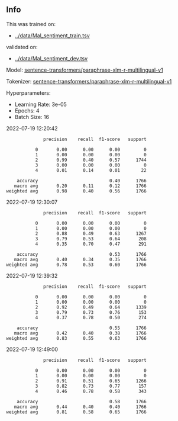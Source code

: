 ## Info
This was trained on:
- [../data/Mal_sentiment_train.tsv](https://github.com/flippe3/fire_2022/tree/master/task_a/data/../data/Mal_sentiment_train.tsv)

validated on:
 - [../data/Mal_sentiment_dev.tsv](https://github.com/flippe3/fire_2022/tree/master/task_a/data/../data/Mal_sentiment_dev.tsv)

Model: [sentence-transformers/paraphrase-xlm-r-multilingual-v1](https://huggingface.co/sentence-transformers/paraphrase-xlm-r-multilingual-v1)

 Tokenizer: [sentence-transformers/paraphrase-xlm-r-multilingual-v1](https://huggingface.co/sentence-transformers/paraphrase-xlm-r-multilingual-v1)

Hyperparameters:
- Learning Rate: 3e-05
- Epochs: 4
- Batch Size: 16

 2022-07-19 12:20:42 
```
              precision    recall  f1-score   support

           0       0.00      0.00      0.00         0
           1       0.00      0.00      0.00         0
           2       0.99      0.40      0.57      1744
           3       0.00      0.00      0.00         0
           4       0.01      0.14      0.01        22

    accuracy                           0.40      1766
   macro avg       0.20      0.11      0.12      1766
weighted avg       0.98      0.40      0.56      1766
```

 2022-07-19 12:30:07 
```
              precision    recall  f1-score   support

           0       0.00      0.00      0.00         0
           1       0.00      0.00      0.00         0
           2       0.88      0.49      0.63      1267
           3       0.79      0.53      0.64       208
           4       0.35      0.70      0.47       291

    accuracy                           0.53      1766
   macro avg       0.40      0.34      0.35      1766
weighted avg       0.78      0.53      0.60      1766
```

 2022-07-19 12:39:32 
```
              precision    recall  f1-score   support

           0       0.00      0.00      0.00         0
           1       0.00      0.00      0.00         0
           2       0.92      0.49      0.64      1339
           3       0.79      0.73      0.76       153
           4       0.37      0.78      0.50       274

    accuracy                           0.55      1766
   macro avg       0.42      0.40      0.38      1766
weighted avg       0.83      0.55      0.63      1766
```

 2022-07-19 12:49:00 
```
              precision    recall  f1-score   support

           0       0.00      0.00      0.00         0
           1       0.00      0.00      0.00         0
           2       0.91      0.51      0.65      1266
           3       0.82      0.73      0.77       157
           4       0.46      0.78      0.58       343

    accuracy                           0.58      1766
   macro avg       0.44      0.40      0.40      1766
weighted avg       0.81      0.58      0.65      1766
```
